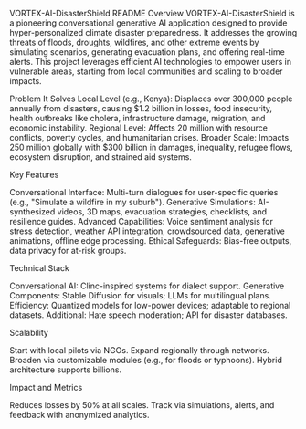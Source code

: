 VORTEX-AI-DisasterShield README
Overview
VORTEX-AI-DisasterShield is a pioneering conversational generative AI application designed to provide hyper-personalized climate disaster preparedness. It addresses the growing threats of floods, droughts, wildfires, and other extreme events by simulating scenarios, generating evacuation plans, and offering real-time alerts. This project leverages efficient AI technologies to empower users in vulnerable areas, starting from local communities and scaling to broader impacts.

Problem It Solves
Local Level (e.g., Kenya): Displaces over 300,000 people annually from disasters, causing $1.2 billion in losses, food insecurity, health outbreaks like cholera, infrastructure damage, migration, and economic instability.
Regional Level: Affects 20 million with resource conflicts, poverty cycles, and humanitarian crises.
Broader Scale: Impacts 250 million globally with $300 billion in damages, inequality, refugee flows, ecosystem disruption, and strained aid systems.

Key Features

Conversational Interface: Multi-turn dialogues for user-specific queries (e.g., "Simulate a wildfire in my suburb").
Generative Simulations: AI-synthesized videos, 3D maps, evacuation strategies, checklists, and resilience guides.
Advanced Capabilities: Voice sentiment analysis for stress detection, weather API integration, crowdsourced data, generative animations, offline edge processing.
Ethical Safeguards: Bias-free outputs, data privacy for at-risk groups.

Technical Stack

Conversational AI: Clinc-inspired systems for dialect support.
Generative Components: Stable Diffusion for visuals; LLMs for multilingual plans.
Efficiency: Quantized models for low-power devices; adaptable to regional datasets.
Additional: Hate speech moderation; API for disaster databases.

Scalability

Start with local pilots via NGOs.
Expand regionally through networks.
Broaden via customizable modules (e.g., for floods or typhoons). Hybrid architecture supports billions.

Impact and Metrics

Reduces losses by 50% at all scales.
Track via simulations, alerts, and feedback with anonymized analytics.
